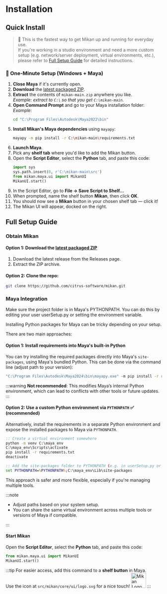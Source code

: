 ---
---

# Installation

## Quick Install

> 🧪 This is the fastest way to get Mikan up and running for everyday use.  
> If you're working in a studio environment and need a more custom setup (e.g. network/server deployment, virtual environments, etc.),  
> please refer to [Full Setup Guide](#full-setup-guide) for detailed instructions.

### 🚀 One-Minute Setup (Windows + Maya)

1. **Close Maya** if it's currently open.
2. **Download** the [latest packaged ZIP](https://github.com/citrus-software/mikan/releases).
3. **Extract** the contents of `mikan-main.zip` anywhere you like.  
   _Example: extract to `C:\` so that you get `C:\mikan-main`._
4. **Open Command Prompt** and go to your Maya installation folder:  
   _Example:_
   ```bash
   cd "C:\Program Files\Autodesk\Maya2022\bin"
   ```
5. **Install Mikan's Maya dependencies** using `mayapy`:
   ```bash
   mayapy -m pip install -r C:\mikan-main\requirements.txt
   ```
6. **Launch Maya**.
7. Pick any **shelf tab** where you'd like to add the Mikan button.
8. Open the **Script Editor**, select the **Python** tab, and paste this code:
   ```python
   import sys
   sys.path.insert(0, r'C:\mikan-main\src')
   from mikan.maya.ui import MikanUI
   MikanUI.start()
   ```
9. In the Script Editor, go to **File → Save Script to Shelf...**
10. When prompted, name the shelf button **Mikan**, then click **OK**.
11. You should now see a **Mikan** button in your chosen shelf tab — click it!
12. The Mikan UI will appear, docked on the right.

## Full Setup Guide

### Obtain Mikan

#### **Option 1**: Download the [latest packaged ZIP](https://github.com/citrus-software/mikan/releases)

1. Download the latest release from the Releases page.
2. Extract the ZIP archive.

#### **Option 2**: Clone the repo:

```bash
git clone https://github.com/citrus-software/mikan.git
```

### Maya Integration

Make sure the project folder is in Maya's PYTHONPATH. You can do this by editing your user userSetup.py or setting the environment variable.

Installing Python packages for Maya can be tricky depending on your setup.

There are two main approaches:

#### **Option 1**: Install requirements into Maya's built-in Python

You can try installing the required packages directly into Maya's `site-packages`, using Maya's bundled Python. This can be done via the command line (adjust path to your version):

```cmd
"C:\Program Files\Autodesk\Maya2024\bin\mayapy.exe" -m pip install -r requirements.txt
```

:::warning
**Not recommended**: This modifies Maya’s internal Python environment, which can lead to conflicts with other tools or future updates.
:::

#### **Option 2**: Use a custom Python environment via `PYTHONPATH` ✅ (recommended)

Alternatively, install the requirements in a separate Python environment and expose the installed packages to Maya via `PYTHONPATH`.

```cmd
:: Create a virtual environment somewhere
python -m venv C:\maya_env
C:\maya_env\Scripts\activate
pip install -r requirements.txt
deactivate

:: Add the site-packages folder to PYTHONPATH (e.g. in userSetup.py or system environment variables)
set PYTHONPATH=%PYTHONPATH%;C:\maya_env\Lib\site-packages
```

This approach is safer and more flexible, especially if you're managing multiple tools.

:::note

- Adjust paths based on your system setup.
- You can share the same virtual environment across multiple tools or versions of Maya if compatible.

:::

#### Start Mikan

Open the **Script Editor**, select the **Python** tab, and paste this code:

```python
from mikan.maya.ui import MikanUI
MikanUI.start()
```

:::tip
For easier access, add this command to a **shelf button** in Maya.  
Use the icon at `src/mikan/core/ui/logo.svg` for a nice touch!
<img src="../img/logo.svg" alt="Mikan Logo" width="48" />
:::
